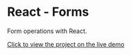 # React - Forms

Form operations with React.

[Click to view the project on the live demo](https://react-form-operations.vercel.app/)
